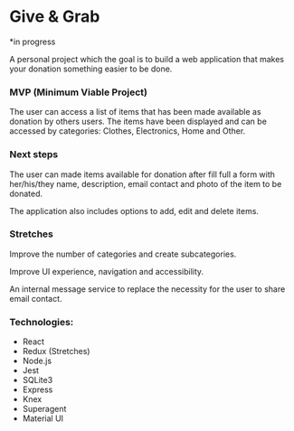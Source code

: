 # Give & Grab

\*in progress

A personal project which the goal is to build a web application that makes your donation something easier to be done.

### MVP (Minimum Viable Project)

The user can access a list of items that has been made available as donation by others users. The items have been displayed and can be accessed by categories: Clothes, Electronics, Home and Other.

### Next steps

The user can made items available for donation after fill full a form with her/his/they name, description, email contact and photo of the item to be donated.

The application also includes options to add, edit and delete items.

### Stretches

Improve the number of categories and create subcategories.

Improve UI experience, navigation and accessibility.

An internal message service to replace the necessity for the user to share email contact.

### Technologies:

- React
- Redux (Stretches)
- Node.js
- Jest
- SQLite3
- Express
- Knex
- Superagent
- Material UI
